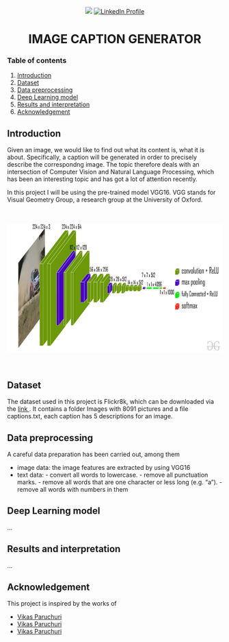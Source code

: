 <p align="center">

<img src="https://img.shields.io/badge/made%20by-Binh%20Hong%20Ngoc-green">
<a href="https://www.linkedin.com/in/binhhongngoc/">
<img src="https://img.shields.io/badge/-LinkedIn-blue?style=flat&logo=linkedin&logoColor=white" alt="LinkedIn Profile">
</a>
</p>

<h1 align="center"> IMAGE CAPTION GENERATOR </h1>

  
<h3> Table of contents </h3>
<ol>
    <li><a href="#intro">Introduction</a></li>
    <li><a href="#data">Dataset</a></li>
    <li><a href="#preprocessing">Data preprocessing</a></li>
    <li><a href="#models">Deep Learning model</a></li>
    <li><a href="#results">Results and interpretation</a> </li>
    <li><a href="#acknowledgement">Acknowledgement</a></li>
</ol>

<h2 id="intro">Introduction</h2>

Given an image, we would like to find out what its content is,  what it is about. Specifically, a caption will be generated in order to precisely describe the correspondng image. The topic therefore deals with an intersection of Computer Vision and Natural Language Processing, which has been an interesting topic and has got a lot of attention recently.

In this project I will be using the pre-trained model VGG16. VGG stands for Visual Geometry Group, a research group at the University of Oxford.

<p align="center">
<br><br><img src="Pictures/VGG16.jpg" width="600" height="300">
</p>
<br>
<p>
<h2 id="data">Dataset</h2>

The dataset used in this project is Flickr8k, which can be downloaded via the <a href="https://www.kaggle.com/code/dbdmobile/image-captioner/input"> link </a>. It contains a folder Images with 8091 pictures and a file captions.txt, each caption has 5 descriptions for an image.

<h2 id="preprocessing">Data preprocessing</h2>
A careful data preparation has been carried out, among them
<ul>
    <li> image data: the image features are extracted by using VGG16 </li>
    <li> text data: - convert all words to lowercase.
- remove all punctuation marks.
- remove all words that are one character or less long (e.g. “a”).
- remove all words with numbers in them </li>
    
</ul>

<h2 id="models">Deep Learning model</h2>

...

</ul>

 <h2 id="results">Results and interpretation</h2>
...


<h2 id="acknowledgement">Acknowledgement</h2>
This project is inspired by the works of 
<ul>
    <li> <a href="https://www.youtube.com/watch?v=Nt7WJa2iu0s&list=PLQ22X3eLL96fi00hQL2VNaX-OKuDZ3H7s&index=11"> Vikas Paruchuri</a> </li>
    <li> <a href="https://www.youtube.com/watch?v=Nt7WJa2iu0s&list=PLQ22X3eLL96fi00hQL2VNaX-OKuDZ3H7s&index=11"> Vikas Paruchuri</a> </li>
    <li> <a href="https://www.youtube.com/watch?v=Nt7WJa2iu0s&list=PLQ22X3eLL96fi00hQL2VNaX-OKuDZ3H7s&index=11"> Vikas Paruchuri</a> </li>
  
</ul>
